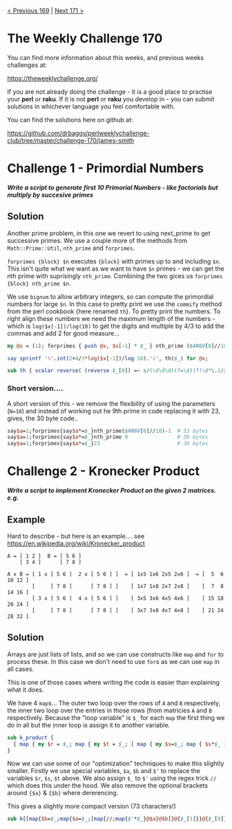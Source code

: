 [< Previous 169](https://github.com/drbaggy/perlweeklychallenge-club/tree/master/challenge-169/james-smith) |
[Next 171 >](https://github.com/drbaggy/perlweeklychallenge-club/tree/master/challenge-171/james-smith)

# The Weekly Challenge 170

You can find more information about this weeks, and previous weeks challenges at:

  https://theweeklychallenge.org/

If you are not already doing the challenge - it is a good place to practise your
**perl** or **raku**. If it is not **perl** or **raku** you develop in - you can
submit solutions in whichever language you feel comfortable with.

You can find the solutions here on github at:

https://github.com/drbaggy/perlweeklychallenge-club/tree/master/challenge-170/james-smith

# Challenge 1 - Primordial Numbers

***Write a script to generate first 10 Primorial Numbers - like factorials but multiply by succesive primes***

## Solution

Another prime problem, in this one we revert to using next_prime to get successive primes. We use a couple more of the methods from `Math::Prime::Util`, `nth_prime` and `forprimes`.

`forprimes {block} $n` executes `{block}` with primes up to and including `$n`. This isn't quite what we want as we want to have `$n` primes - we can get the *n*th prime with suprisingly `nth_prime`. Combining the two gices us `forprimes {block} nth_prime $n`.

We use `bignum` to allow arbitrary integers, so can compute the primordial numbers for large `$n`. In this case to pretty print we use the `commify` method from the perl cookbook {here renamed `th`}. To pretty print the numbers. To right align these numbers we need the maximum length of the numbers - which is `log($x[-1])/log(10)` to get the digits and multiple by 4/3 to add the commas and add 2 for good measure...

```perl
my @x = (1); forprimes { push @x, $x[-1] * $_ } nth_prime ($ARGV[0]//10);

say sprintf '%'.int(2+4/3*log($x[-1])/log 10).'s', th($_) for @x;

sub th { scalar reverse( (reverse $_[0]) =~ s/(\d\d\d)(?=\d)(?!\d*\.)/$1,/gr ) }
```

### Short version....

A short version of this - we remove the flexibility of using the parameters (`N=10`) and instead of working out he 9th prime in code replacing it with 23, gives, the 30 byte code..

```perl
say$a=1;forprimes{say$a*=$_}nth_prime($ARGV[0]//10)-1  # 53 bytes
say$a=1;forprimes{say$a*=$_}nth_prime 9                # 39 bytes
say$a=1;forprimes{say$a*=$_}23                         # 30 bytes
```

# Challenge 2 - Kronecker Product

***Write a script to implement Kronecker Product on the given 2 matrices. e.g.***

## Example

Hard to describe - but here is an example.... see https://en.wikipedia.org/wiki/Kronecker_product
```
A = [ 1 2 ]  B = [ 5 6 ]
    [ 3 4 ]      [ 7 8 ]

A x B = [ 1 x [ 5 6 ]  2 x [ 5 6 ] ]  = [ 1x5 1x6 2x5 2x6 ]  = [  5  6 10 12 ]
        [     [ 7 8 ]      [ 7 8 ] ]    [ 1x7 1x8 2x7 2x8 ]    [  7  8 14 16 ]
        [ 3 x [ 5 6 ]  4 x [ 5 6 ] ]    [ 3x5 3x6 4x5 4x6 ]    [ 15 18 20 24 ]
        [     [ 7 8 ]      [ 7 8 ] ]    [ 3x7 3x8 4x7 4x8 ]    [ 21 24 28 32 ]
```

## Solution

Arrays are just lists of lists, and so we can use constructs like `map` and `for` to process these.
In this case we don't need to use `for`s as we can use `map` in all cases.

This is one of those cases where writing the code is easier than explaining what it does.

We have 4 `map`s... The outer two loop over the rows of `A` and `B` respectively, the inner two loop over
the entries in those rows (from matricies `A` and `B` respectively. Because the "loop variable" is `$_`
for each `map` the first thing we do in all but the inner loop is assign it to another variable.

```perl
sub k_product {
  [ map { my $r = $_; map { my $t = $_; [ map { my $s=$_; map { $s*$_ } @{$t} } @{$r} ] } @{$_[1]} } @{$_[0]} ]
}

```

Now we can use some of our "optimization" techniques to make this slightly smaller. Firstly we use
special variables, `$a`, `$b` and `$'` to replace the variables `$r`, `$s`, `$t` above. We also assign `$_`
to `$'` using the regex trick `//` which does this under the hood. We also remove the optional brackets
around `{$a}` & `{$b}` where dererencing.

This gives a slightly more compact version (73 characters!)

```perl
sub k{[map{$b=$_;map{$a=$_;[map{//;map{$'*$_}@$a}@$b]}@{$_[1]}}@{$_[0]}]}
```
